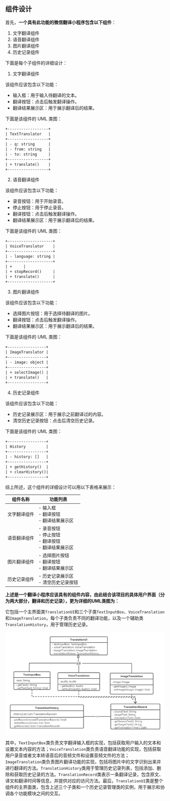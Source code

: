 ## 组件设计

首先，**一个具有此功能的微信翻译小程序包含以下组件**：

1. 文字翻译组件
2. 语音翻译组件
3. 图片翻译组件
4. 历史记录组件

下面是每个子组件的详细设计：

1. 文字翻译组件

该组件应该包含以下功能：

- 输入框：用于输入待翻译的文本。
- 翻译按钮：点击后触发翻译操作。
- 翻译结果展示区：用于展示翻译后的结果。

下面是该组件的 UML 类图：

```
+------------------+
| TextTranslator   |
+------------------+
| - q: string      |
| - from: string   |
| - to: string	   |
+------------------+
| + translate()    |
+------------------+
```

2. 语音翻译组件

该组件应该包含以下功能：

- 录音按钮：用于开始录音。
- 停止按钮：用于停止录音。
- 翻译按钮：点击后触发翻译操作。
- 翻译结果展示区：用于展示翻译后的结果。

下面是该组件的 UML 类图：

```
+--------------------+
| VoiceTranslator    |
+--------------------+
| - language: string |
+--------------------+
| +     |
| + stopRecord()     |
| + translate()      |
+--------------------+
```

3. 图片翻译组件

该组件应该包含以下功能：

- 选择图片按钮：用于选择待翻译的图片。
- 翻译按钮：点击后触发翻译操作。
- 翻译结果展示区：用于展示翻译后的结果。

下面是该组件的 UML 类图：

```
+-----------------+
| ImageTranslator |
+-----------------+
| - image: object |
+-----------------+
| + selectImage() |
| + translate()   |
+-----------------+
```

4. 历史记录组件

该组件应该包含以下功能：

- 历史记录展示区：用于展示之前翻译过的内容。
- 清空历史记录按钮：点击后清空历史记录。

下面是该组件的 UML 类图：

```
+-----------------+
| History         |
+-----------------+
| - history: []   |
+-----------------+
| + getHistory()  |
| + clearHistory()|
+-----------------+
```

综上所述，这个组件的详细设计可以用以下表格来展示：

| 组件名称     | 功能列表                                                   |
| ------------ | ---------------------------------------------------------- |
| 文字翻译组件 | - 输入框<br>- 翻译按钮<br>- 翻译结果展示区                 |
| 语音翻译组件 | - 录音按钮<br>- 停止按钮<br>- 翻译按钮<br>- 翻译结果展示区 |
| 图片翻译组件 | - 选择图片按钮<br>- 翻译按钮<br>- 翻译结果展示区           |
| 历史记录组件 | - 历史记录展示区<br>- 清空历史记录按钮                     |



**上述是一个翻译小程序应该具有的组件内容，由此结合该项目的具体用户界面（分为两大部分，翻译和历史记录），更为详细的UML类图为：**

它包括一个主界面类`TranslationUI`和三个子类`TextInputBox`、`VoiceTranslation`和`ImageTranslation`，每个子类负责不同的翻译功能，以及一个辅助类`TranslationHistory`，用于管理历史记录。

![组件UML类图](https://github.com/chenzhuo10/Machine-translation-WeChat-applet/blob/main/docs/%E7%BB%84%E4%BB%B6UML%E7%B1%BB%E5%9B%BE.png)

其中，`TextInputBox`类负责文字翻译输入框的实现，包括获取用户输入的文本和设置文本内容的方法；`VoiceTranslation`类负责语音翻译功能的实现，包括获取用户录音或者文本转语音后的音频文件和设置音频文件的方法；`ImageTranslation`类负责图片翻译功能的实现，包括将图片中的文字识别出来并进行翻译的方法。`TranslationHistory`类用于管理历史记录列表，包括添加、删除和获取历史记录的方法。`TranslationRecord`类表示一条翻译记录，包含原文、译文和翻译时间等信息，并提供对应的访问方法。最后，`TranslationUI`类是整个组件的主界面类，包含上述三个子类和一个历史记录管理类的实例，用于展示和协调各个功能模块之间的交互。
